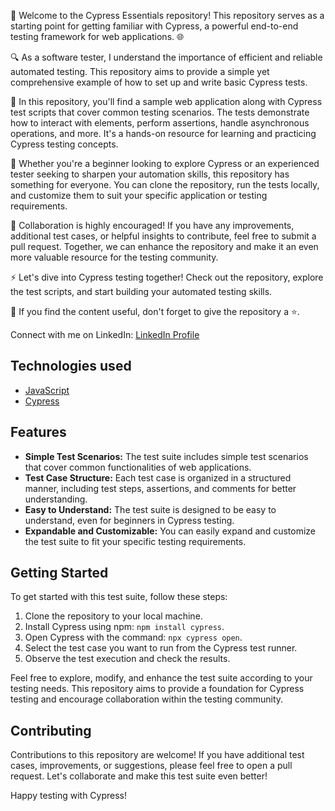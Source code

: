 🚀 Welcome to the Cypress Essentials repository! This repository serves as a starting point for getting familiar with Cypress, a powerful end-to-end testing framework for web applications. 🌐

🔍 As a software tester, I understand the importance of efficient and reliable automated testing. This repository aims to provide a simple yet comprehensive example of how to set up and write basic Cypress tests.

🧪 In this repository, you'll find a sample web application along with Cypress test scripts that cover common testing scenarios. The tests demonstrate how to interact with elements, perform assertions, handle asynchronous operations, and more. It's a hands-on resource for learning and practicing Cypress testing concepts.

🎯 Whether you're a beginner looking to explore Cypress or an experienced tester seeking to sharpen your automation skills, this repository has something for everyone. You can clone the repository, run the tests locally, and customize them to suit your specific application or testing requirements.

🤝 Collaboration is highly encouraged! If you have any improvements, additional test cases, or helpful insights to contribute, feel free to submit a pull request. Together, we can enhance the repository and make it an even more valuable resource for the testing community.

⚡️ Let's dive into Cypress testing together! Check out the repository, explore the test scripts, and start building your automated testing skills.

🌟 If you find the content useful, don't forget to give the repository a ⭐️.

Connect with me on LinkedIn: [LinkedIn Profile](https://www.linkedin.com/in/hasanazeerkhan/)

## Technologies used

- [JavaScript](https://www.javascript.com/)
- [Cypress](https://www.cypress.io/)

## Features

- **Simple Test Scenarios:** The test suite includes simple test scenarios that cover common functionalities of web applications.
- **Test Case Structure:** Each test case is organized in a structured manner, including test steps, assertions, and comments for better understanding.
- **Easy to Understand:** The test suite is designed to be easy to understand, even for beginners in Cypress testing.
- **Expandable and Customizable:** You can easily expand and customize the test suite to fit your specific testing requirements.

## Getting Started

To get started with this test suite, follow these steps:

1. Clone the repository to your local machine.
2. Install Cypress using npm: `npm install cypress`.
3. Open Cypress with the command: `npx cypress open`.
4. Select the test case you want to run from the Cypress test runner.
5. Observe the test execution and check the results.

Feel free to explore, modify, and enhance the test suite according to your testing needs. This repository aims to provide a foundation for Cypress testing and encourage collaboration within the testing community.

## Contributing

Contributions to this repository are welcome! If you have additional test cases, improvements, or suggestions, please feel free to open a pull request. Let's collaborate and make this test suite even better!

Happy testing with Cypress!
